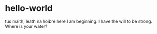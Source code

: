 # hello-world
tús maith, leath na hoibre
here I am beginning. I have the will to be strong.
Where is your water?
